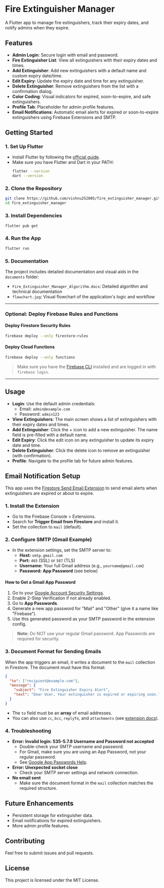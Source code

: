 # Fire Extinguisher Manager

A Flutter app to manage fire extinguishers, track their expiry dates, and notify admins when they expire.

## Features

- **Admin Login**: Secure login with email and password.
- **Fire Extinguisher List**: View all extinguishers with their expiry dates and times.
- **Add Extinguisher**: Add new extinguishers with a default name and custom expiry date/time.
- **Edit Expiry**: Update the expiry date and time for any extinguisher.
- **Delete Extinguisher**: Remove extinguishers from the list with a confirmation dialog.
- **Color Coding**: Visual indicators for expired, soon-to-expire, and safe extinguishers.
- **Profile Tab**: Placeholder for admin profile features.
- **Email Notifications**: Automatic email alerts for expired or soon-to-expire extinguishers using Firebase Extensions and SMTP.

## Getting Started

### 1. Set Up Flutter
- Install Flutter by following the [official guide](https://docs.flutter.dev/get-started/install).
- Make sure you have Flutter and Dart in your PATH:
  ```bash
  flutter --version
  dart --version
  ```

### 2. Clone the Repository
```bash
git clone https://github.com/vishnu252005/fire_extinguisher_manager.git
cd fire_extinguisher_manager
```

### 3. Install Dependencies
```bash
flutter pub get
```

### 4. Run the App
```bash
flutter run
```

### 5. Documentation
The project includes detailed documentation and visual aids in the `documents` folder:
- `Fire_Extinguisher_Manager_Algorithm.docx`: Detailed algorithm and technical documentation
- `flowchart.jpg`: Visual flowchart of the application's logic and workflow

---

### Optional: Deploy Firebase Rules and Functions

#### Deploy Firestore Security Rules
```bash
firebase deploy --only firestore:rules
```

#### Deploy Cloud Functions
```bash
firebase deploy --only functions
```

> Make sure you have the [Firebase CLI](https://firebase.google.com/docs/cli) installed and are logged in with `firebase login`.

---

## Usage

- **Login**: Use the default admin credentials:
  - Email: `admin@example.com`
  - Password: `admin123`
- **View Extinguishers**: The main screen shows a list of extinguishers with their expiry dates and times.
- **Add Extinguisher**: Click the + icon to add a new extinguisher. The name field is pre-filled with a default name.
- **Edit Expiry**: Click the edit icon on any extinguisher to update its expiry date and time.
- **Delete Extinguisher**: Click the delete icon to remove an extinguisher (with confirmation).
- **Profile**: Navigate to the profile tab for future admin features.

## Email Notification Setup

This app uses the [Firestore Send Email Extension](https://github.com/firebase/extensions/tree/master/firestore-send-email) to send email alerts when extinguishers are expired or about to expire.

### 1. Install the Extension
- Go to the Firebase Console > Extensions.
- Search for **Trigger Email from Firestore** and install it.
- Set the collection to `mail` (default).

### 2. Configure SMTP (Gmail Example)
- In the extension settings, set the SMTP server to:
  - **Host:** `smtp.gmail.com`
  - **Port:** `465` (SSL) or `587` (TLS)
  - **Username:** Your full Gmail address (e.g., `yourname@gmail.com`)
  - **Password:** **App Password** (see below)

#### How to Get a Gmail App Password
1. Go to your [Google Account Security Settings](https://myaccount.google.com/security).
2. Enable 2-Step Verification if not already enabled.
3. Go to **App Passwords**.
4. Generate a new app password for "Mail" and "Other" (give it a name like "Firebase").
5. Use this generated password as your SMTP password in the extension config.

> **Note:** Do NOT use your regular Gmail password. App Passwords are required for security.

### 3. Document Format for Sending Emails
When the app triggers an email, it writes a document to the `mail` collection in Firestore. The document must have this format:

```json
{
  "to": ["recipient@example.com"],
  "message": {
    "subject": "Fire Extinguisher Expiry Alert",
    "text": "Dear User, Your extinguisher is expired or expiring soon."
  }
}
```
- The `to` field must be an **array** of email addresses.
- You can also use `cc`, `bcc`, `replyTo`, and `attachments` (see [extension docs](https://github.com/firebase/extensions/blob/master/firestore-send-email/POSTINSTALL.md)).

### 4. Troubleshooting
- **Error: Invalid login: 535-5.7.8 Username and Password not accepted**
  - Double-check your SMTP username and password.
  - For Gmail, make sure you are using an App Password, not your regular password.
  - See [Google App Passwords Help](https://support.google.com/accounts/answer/185833?hl=en).
- **Error: Unexpected socket close**
  - Check your SMTP server settings and network connection.
- **No email sent**
  - Make sure the document format in the `mail` collection matches the required structure.

## Future Enhancements

- Persistent storage for extinguisher data.
- Email notifications for expired extinguishers.
- More admin profile features.

## Contributing

Feel free to submit issues and pull requests.

## License

This project is licensed under the MIT License.
